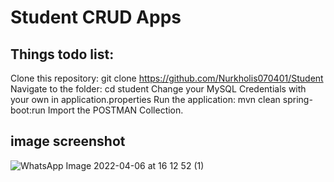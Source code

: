 # Student CRUD Apps
## Things todo list:
Clone this repository: git clone https://github.com/Nurkholis070401/Student
Navigate to the folder: cd student
Change your MySQL Credentials with your own in application.properties
Run the application: mvn clean spring-boot:run
Import the POSTMAN Collection.
## image screenshot
![WhatsApp Image 2022-04-06 at 16 12 52 (1)](https://user-images.githubusercontent.com/100669802/161941511-b72e46a1-bbef-47bc-aacc-8ec8349384b3.jpeg)
